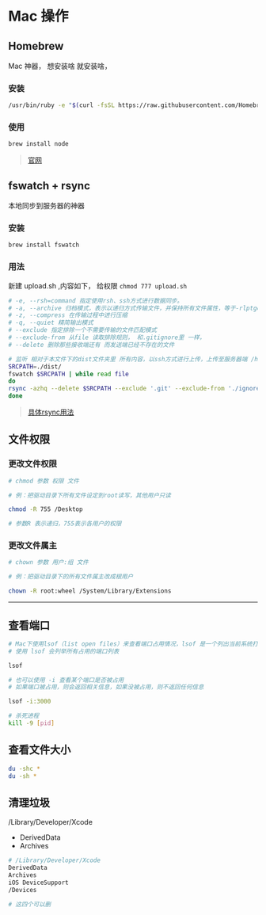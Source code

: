 # Mac 操作

## Homebrew

Mac 神器， 想安装啥 就安装啥， 

### 安装

```bash
/usr/bin/ruby -e "$(curl -fsSL https://raw.githubusercontent.com/Homebrew/install/master/install)"
```

### 使用

```bash
brew install node
```

> [官网](https://brew.sh)

## fswatch + rsync

本地同步到服务器的神器

### 安装
```bash
brew install fswatch
```

### 用法
新建 upload.sh ,内容如下， 给权限 `chmod 777 upload.sh`
```bash 
# -e, --rsh=command 指定使用rsh、ssh方式进行数据同步。
# -a, --archive 归档模式，表示以递归方式传输文件，并保持所有文件属性，等于-rlptgoD
# -z, --compress 在传输过程中进行压缩
# -q, --quiet 精简输出模式
# --exclude 指定排除一个不需要传输的文件匹配模式
# --exclude-from 从file 读取排除规则， 和.gitignore里 一样， 
# --delete 删除那些接收端还有 而发送端已经不存在的文件

# 监听 相对于本文件下的dist文件夹里 所有内容，以ssh方式进行上传，上传至服务器端 /home/wwwroot/test  文件夹下， 
SRCPATH=./dist/
fswatch $SRCPATH | while read file
do
rsync -azhq --delete $SRCPATH --exclude '.git' --exclude-from './ignore.txt' -e 'ssh' root@111.11.111.111:/home/wwwroot/test
done
```
> [具体rsync用法](view/common/rsync.md)



## 文件权限

### 更改文件权限
```bash
# chmod 参数 权限 文件

# 例：把驱动目录下所有文件设定到root读写，其他用户只读

chmod -R 755 /Desktop

# 参数R 表示递归，755表示各用户的权限
```

### 更改文件属主
```bash
# chown 参数 用户:组 文件

# 例：把驱动目录下的所有文件属主改成根用户

chown -R root:wheel /System/Library/Extensions
```
-------
## 查看端口

```bash
# Mac下使用lsof（list open files）来查看端口占用情况，lsof 是一个列出当前系统打开文件的工具。
# 使用 lsof 会列举所有占用的端口列表

lsof

# 也可以使用 -i 查看某个端口是否被占用
# 如果端口被占用，则会返回相关信息，如果没被占用，则不返回任何信息

lsof -i:3000

# 杀死进程
kill -9 [pid]
```

## 查看文件大小

```bash
du -shc *
du -sh *
```

## 清理垃圾
/Library/Developer/Xcode
- DerivedData
- Archives


```bash
# /Library/Developer/Xcode
DerivedData
Archives
iOS DeviceSupport
/Devices

# 这四个可以删
```

